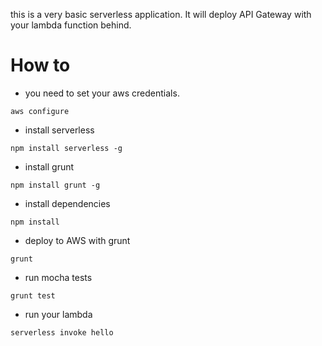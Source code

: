 this is a very basic serverless application. 
It will deploy API Gateway with your lambda function behind. 


# How to 

- you need to set your aws credentials. 

```
aws configure
```

- install serverless 

```
npm install serverless -g 
```

- install grunt 

```
npm install grunt -g 
```

- install dependencies

```
npm install
```

- deploy to AWS with grunt

```
grunt
```

- run mocha tests 

```
grunt test
```

- run your lambda 

```
serverless invoke hello
```
